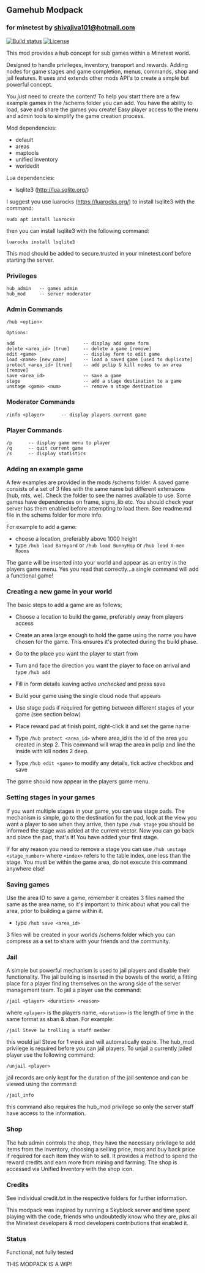 ## Gamehub Modpack
### for minetest by shivajiva101@hotmail.com

[![Build status](https://github.com/shivajiva101/minetest-gamehub/workflows/Check%20&%20Release/badge.svg)](https://github.com/shivajiva101/minetest-gamehub/actions)
[![License](https://img.shields.io/badge/license-AGPLv3.0%2B-blue.svg)](https://www.gnu.org/licenses/agpl-3.0.en.html)

This mod provides a hub concept for sub games within a Minetest world.

Designed to handle privileges, inventory, transport and rewards.
Adding nodes for game stages and game completion, menus, commands,
shop and jail features. It uses and extends other mods API's to create a simple but powerful concept.

You *just* need to create the content! To help you start there are a few
example games in the /schems folder you can add. You have the ability to load, save and share the games you create! Easy player access to the menu and admin tools to simplify the game creation process.

Mod dependencies:
* default
* areas
* maptools
* unified inventory
* worldedit

Lua dependencies:
* lsqlite3 (http://lua.sqlite.org/)

I suggest you use luarocks (https://luarocks.org/) to install lsqlite3 with the command:

``sudo apt install luarocks``

then you can install lsqlite3 with the following command:

``luarocks install lsqlite3``

This mod should be added to secure.trusted in your minetest.conf before starting the server.
### Privileges
```
hub_admin   -- games admin
hub_mod     -- server moderator
```
### Admin Commands
```
/hub <option>

Options:

add                         -- display add game form
delete <area_id> [true]     -- delete a game [remove]
edit <game>                 -- display form to edit game
load <name> [new_name]      -- load a saved game [used to duplicate]
protect <area_id> [true]    -- add pclip & kill nodes to an area [remove]
save <area_id>              -- save a game
stage                       -- add a stage destination to a game
unstage <game> <num> 	    -- remove a stage destination
```
### Moderator Commands
```
/info <player>		-- display players current game
```
### Player Commands
```
/p		-- display game menu to player
/q		-- quit current game
/s		-- display statistics
```
### Adding an example game
A few examples are provided in the mods /schems folder. A saved game consists of a set of 3 files with the same name but different extensions [hub, mts, we]. Check the folder to see the names available to use. Some games have dependencies on frame, signs_lib etc. You should check your server has them enabled before attempting to load them. See readme.md file in the schems folder for more info.

For example to add a game:
* choose a location, preferably above 1000 height
* type ``/hub load Barnyard`` or ``/hub load BunnyHop`` or ``/hub load X-men Rooms``

The game will be inserted into your world and appear as an entry in the players game menu. Yes you read that correctly...a single command will add a functional game!
### Creating a new game in your world
The basic steps to add a game are as follows;
* Choose a location to build the game, preferably away from players access

* Create an area large enough to hold the game using the name you have chosen for the game. This ensures it's protected during the build phase.
* Go to the place you want the player to start from
* Turn and face the direction you want the player to face on arrival and type ``/hub add``
* Fill in form details leaving active *unchecked* and press save
* Build your game using the single cloud node that appears
* Use stage pads if required for getting between different stages of your game (see section below)
* Place reward pad at finish point, right-click it and set the game name
* Type ``/hub protect <area_id>`` where area_id is the id of the area you created in step 2. This command will wrap the area in pclip and line the inside with kill nodes 2 deep.
* Type ``/hub edit <game>`` to modify any details, tick active checkbox and save

The game should now appear in the players game menu.
### Setting stages in your games
If you want multiple stages in your game, you can use stage pads. The mechanism is simple, go to the destination for the pad, look at the view you want a player to see when they arrive, then type ``/hub stage``
you should be informed the stage was added at the current vector. Now you can go back and place the pad, that's it! You have added your first stage.

If for any reason you need to remove a stage you can use ``/hub unstage <stage_number>``  where ``<index>`` refers to the table index, one less than the stage. You must be within the game area, do not execute this command anywhere else!
### Saving games
Use the area ID to save a game, remember it creates 3 files named the same as the area name,
so it's important to think about what you call the area, prior to building a game within it.
* type ``/hub save <area_id>``

3 files will be created in your worlds /schems folder which you can compress as a set to share with your friends and the community.
### Jail
A simple but powerful mechanism is used to jail players and disable their functionality. The jail building is inserted in the bowels of the world, a fitting place for a player finding themselves on the wrong side of the server management team. To jail a player use the command:

 ``/jail <player> <duration> <reason>``

 where ``<player>`` is the players name, ``<duration>`` is the length of time in the same format as sban & xban. For example:

 ``/jail Steve 1w trolling a staff member ``

 this would jail Steve for 1 week and will automatically expire. The hub_mod privilege is required before you can jail players.
 To unjail a currently jailed player use the following command:

 ``/unjail <player>``

 jail records are only kept for the duration of the jail sentence and can be viewed using the command:

 ``/jail_info``

 this command also requires the hub_mod privilege so only the server staff have access to the information.
### Shop
The hub admin controls the shop, they have the necessary privilege to add items from the inventory, choosing a selling price, moq and buy back price if required for each item they wish to sell. It provides a method to spend the reward credits and earn more from mining and farming. The shop is accessed via Unified Inventory with the shop icon.
### Credits
See individual credit.txt in the respective folders for further information.

This modpack was inspired by running a Skyblock server and time spent playing with the code, friends who undoubtedly know who they are, plus all the Minetest developers & mod developers contributions that enabled it.
### Status
Functional, not fully tested

THIS MODPACK IS A WIP!
